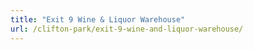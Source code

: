 ```yaml
---
title: "Exit 9 Wine & Liquor Warehouse"
url: /clifton-park/exit-9-wine-and-liquor-warehouse/
---
```

